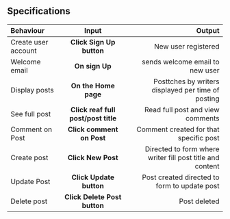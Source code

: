 ## Specifications
| Behaviour | Input | Output |
| :---------------- | :---------------: | ------------------: |
| Create user account | **Click Sign Up button** | New user registered |
| Welcome email | **On sign Up** | sends welcome email to new user|
| Display posts | **On the Home page** | Posttches by writers displayed per time of posting |
| See full post | **Click reaf full post/post title** | Read full post and view comments |
| Comment on Post | **Click comment on Post**  | Comment created for that specific post |
| Create post | **Click New Post**  | Directed to form where writer fill post title and content  |
| Update Post | **Click Update button** | Post created directed to form to update post |
| Delete post | **Click Delete Post button** | Post deleted |